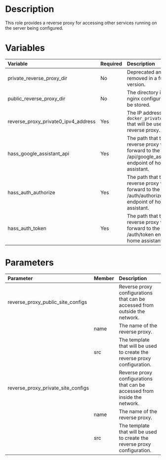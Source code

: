 # Description

This role provides a reverse proxy for accessing other services running on the server being configured.

# Variables

| Variable                            | Required | Description                                                                                           | Default                                  |
|:------------------------------------|:---------|:------------------------------------------------------------------------------------------------------|:-----------------------------------------|
| private_reverse_proxy_dir           | No       | Deprecated and will be removed in a future version.                                                   | `{{ docker_compose_dir }}/nginx-private` |
| public_reverse_proxy_dir            | No       | The directory in which nginx configuration will be stored.                                            | `{{ docker_compose_dir }}/nginx-public`  |
| reverse_proxy_private0_ipv4_address | Yes      | The IP address within `docker_private0_subnet` that will be used by the reverse proxy.                |                                          |
| hass_google_assistant_api           | Yes      | The path that the reverse proxy will forward to the /api/google_assistant endpoint of home assistant. |                                          |
| hass_auth_authorize                 | Yes      | The path that the reverse proxy will forward to the /auth/authorize endpoint of home assistant.       |                                          |
| hass_auth_token                     | Yes      | The path that the reverse proxy will forward to the /auth/token endpoint of home assistant.           |                                          |

# Parameters

| Parameter                          | Member | Description                                                                 |
|:-----------------------------------|:-------|:----------------------------------------------------------------------------|
| reverse_proxy_public_site_configs  |        | Reverse proxy configurations that can be accessed from outside the network. |
 |                                    | name   | The name of the reverse proxy.                                              |
 |                                    | src    | The template that will be used to create the reverse proxy configuration.   |
 | reverse_proxy_private_site_configs |        | Reverse proxy configurations that can be accessed from inside the network.  |
|                                    | name   | The name of the reverse proxy.                                              |
 |                                    | src    | The template that will be used to create the reverse proxy configuration.   |
